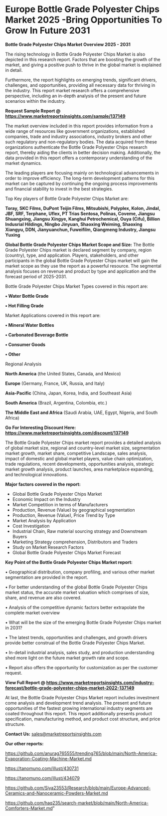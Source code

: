  # Europe Bottle Grade Polyester Chips Market 2025 -Bring Opportunities To Grow In Future 2031

<Strong> Bottle Grade Polyester Chips Market Overview 2025 - 2031</strong>

The rising technology in Bottle Grade Polyester Chips Market is also depicted in this research report. Factors that are boosting the growth of the market, and giving a positive push to thrive in the global market is explained in detail.

Furthermore, the report highlights on emerging trends, significant drivers, challenges, and opportunities, providing all necessary data for thriving in the industry. This report market research offers a comprehensive perspective, including an in-depth analysis of the present and future scenarios within the industry.

<strong>Request Sample Report @ <a href=https://www.marketreportsinsights.com/sample/137149>https://www.marketreportsinsights.com/sample/137149</a></strong>

The market overview included in this report provides information from a wide range of resources like government organizations, established companies, trade and industry associations, industry brokers and other such regulatory and non-regulatory bodies. The data acquired from these organizations authenticate the Bottle Grade Polyester Chips research report, thereby aiding the clients in better decision making. Additionally, the data provided in this report offers a contemporary understanding of the market dynamics.

The leading players are focusing mainly on technological advancements in order to improve efficiency. The long-term development patterns for this market can be captured by continuing the ongoing process improvements and financial stability to invest in the best strategies.

Top Key players of Bottle Grade Polyester Chips Market are:

<strong>Toray, SKC Films, DuPont Teijin Films, Mitsubishi, Polyplex, Kolon, Jindal, JBF, SRF, Terphane, Uflex, PT Trias Sentosa, Polinas, Coveme, Jiangsu Shuangxing, Jiangsu Xingye, Kanghui Petrochemical, Ouya (Cifu), Billion Indusrial Hildings, Ningbo Jinyuan, Shaoxing Weiming, Shaoxing Xiangyu, DDN, Jianyuanchun, Fuweifilm, Qiangmeng Industry, Jiangsu Yuxing</strong>

<strong><b>Global Bottle Grade Polyester Chips Market Scope and Size:</b></strong>
The Bottle Grade Polyester Chips market is declared segment by company, region (country), type, and application. Players, stakeholders, and other participants in the global Bottle Grade Polyester Chips market will gain the market scope as they use the report as a powerful resource. The segmental analysis focuses on revenue and product by type and application and the forecast period of 2025-2031.

Bottle Grade Polyester Chips Market Types covered in this report are:

<strong>• Water Bottle Grade

• Hot Filling Grade</strong>

Market Applications covered in this report are:

<strong>• Mineral Water Bottles

• Carbonated Beverage Bottle

• Consumer Goods

• Other</strong> 

Regional Analysis

<strong>North America</strong> (the United States, Canada, and Mexico)

<strong>Europe</strong> (Germany, France, UK, Russia, and Italy)

<strong>Asia-Pacific</strong> (China, Japan, Korea, India, and Southeast Asia)

<strong>South America</strong> (Brazil, Argentina, Colombia, etc.)

<strong>The Middle East and Africa</strong> (Saudi Arabia, UAE, Egypt, Nigeria, and South Africa)

<strong>Go For Interesting Discount Here: <a href=https://www.marketreportsinsights.com/discount/137149>https://www.marketreportsinsights.com/discount/137149</a></strong>

The Bottle Grade Polyester Chips market report provides a detailed analysis of global market size, regional and country-level market size, segmentation market growth, market share, competitive Landscape, sales analysis, impact of domestic and global market players, value chain optimization, trade regulations, recent developments, opportunities analysis, strategic market growth analysis, product launches, area marketplace expanding, and technological innovations.

<strong><b>Major factors covered in the report:</b></strong>
<ul>
  <li>Global Bottle Grade Polyester Chips Market </li>
  <li>Economic Impact on the Industry</li>
  <li>Market Competition in terms of Manufacturers</li>
  <li>Production, Revenue (Value) by geographical segmentation</li>
  <li>Production, Revenue (Value), Price Trend by Type</li>
  <li>Market Analysis by Application</li>
  <li>Cost Investigation</li>
  <li>Industrial Chain, Raw material sourcing strategy and Downstream Buyers</li>
  <li>Marketing Strategy comprehension, Distributors and Traders</li>
  <li>Study on Market Research Factors</li>
  <li>Global Bottle Grade Polyester Chips Market Forecast</li>
</ul>

<strong><b>Key Point of the Bottle Grade Polyester Chips Market report:</b></strong>

• Geographical distribution, company profiling, and various other market segmentation are provided in the report.

• For better understanding of the global Bottle Grade Polyester Chips market status, the accurate market valuation which comprises of size, share, and revenue are also covered.

• Analysis of the competitive dynamic factors better extrapolate the complete market overview

• What will be the size of the emerging Bottle Grade Polyester Chips market in 2031?

• The latest trends, opportunities and challenges, and growth drivers provide better construal of the Bottle Grade Polyester Chips Market.

• In-detail industrial analysis, sales study, and production understanding shed more light on the future market growth rate and scope.

• Report also offers the opportunity for customization as per the customer request.

<strong><b>View Full Report @ <a href=https://www.marketreportsinsights.com/industry-forecast/bottle-grade-polyester-chips-market-2022-137149>https://www.marketreportsinsights.com/industry-forecast/bottle-grade-polyester-chips-market-2022-137149</a></b></strong>


At last, the Bottle Grade Polyester Chips Market report includes investment come analysis and development trend analysis. The present and future opportunities of the fastest growing international industry segments are coated throughout this report. This report additionally presents product specification, manufacturing method, and product cost structure, and price structure.

<strong>Contact Us:</strong>
sales@marketreportsinsights.com

<strong>Our other reports:</strong>

<a href=https://github.com/anurag765555/trending765/blob/main/North-America-Evaporation-Coating-Machine-Market.md>https://github.com/anurag765555/trending765/blob/main/North-America-Evaporation-Coating-Machine-Market.md</a>

<a href=https://tanomuno.com/illust/430731>https://tanomuno.com/illust/430731</a>

<a href=https://tanomuno.com/illust/434079>https://tanomuno.com/illust/434079</a>

<a href=https://github.com/Siya23553/Research/blob/main/Europe-Advanced-Ceramics-and-Nanoceramic-Powders-Market.md>https://github.com/Siya23553/Research/blob/main/Europe-Advanced-Ceramics-and-Nanoceramic-Powders-Market.md</a>

<a href=https://github.com/haq235/search-market/blob/main/North-America-Comforters-Market.md>https://github.com/haq235/search-market/blob/main/North-America-Comforters-Market.md</a>"
